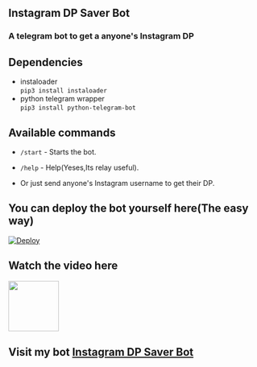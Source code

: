 ## Instagram DP Saver Bot

### A telegram bot to get a anyone's Instagram DP

## Dependencies

- instaloader\
  `pip3 install instaloader`
- python telegram wrapper\
  `pip3 install python-telegram-bot`

## Available commands

- `/start` - Starts the bot.

- `/help` - Help(Yeses,Its relay useful).

- Or just send anyone's Instagram username to get their DP.

## You can deploy the bot yourself here(The easy way)

[![Deploy](https://www.herokucdn.com/deploy/button.svg)](https://dashboard.heroku.com/new?template=https://github.com/MRK-YT/Instagram_DP_Saver_Bot)

## Watch the video here

<a href = "https://youtu.be/lLRP9j_VizM"><img src="https://raw.githubusercontent.com/anishgowda21/SVG_for_README/main/youtube-minimal-icon-1.svg" width="100px"></a>

## Visit my bot [Instagram DP Saver Bot](https://telegram.dog/MT_insta_dp_saver_bot)
